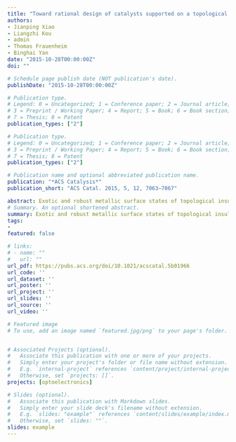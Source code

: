 ```yaml
---
title: "Toward rational design of catalysts supported on a topological insulator substrate"
authors:
- Jianping Xiao
- Liangzhi Kou
- admin
- Thomas Frauenheim
- Binghai Yan
date: "2015-10-28T00:00:00Z"
doi: ""

# Schedule page publish date (NOT publication's date).
publishDate: "2015-10-28T00:00:00Z"

# Publication type.
# Legend: 0 = Uncategorized; 1 = Conference paper; 2 = Journal article;
# 3 = Preprint / Working Paper; 4 = Report; 5 = Book; 6 = Book section;
# 7 = Thesis; 8 = Patent
publication_types: ["2"]

# Publication type.
# Legend: 0 = Uncategorized; 1 = Conference paper; 2 = Journal article;
# 3 = Preprint / Working Paper; 4 = Report; 5 = Book; 6 = Book section;
# 7 = Thesis; 8 = Patent
publication_types: ["2"]

# Publication name and optional abbreviated publication name.
publication: "*ACS Catalysis*"
publication_short: "ACS Catal. 2015, 5, 12, 7063–7067"

abstract: Exotic and robust metallic surface states of topological insulators (TIs) have been expected to provide a promising platform for novel surface chemistry and catalysis. However, it is still not fully known how TIs affect the activity of catalysts. In this work, we study the effects of topological surface states (TSSs) on the activity of transition metal clusters (Au, Ag, Cu, Pt, and Pd), which are supported on a TI Bi2Se3 substrate. It was found the adsorption energy of oxygen on the supported catalysts can be always enhanced due to the TSSs. However, it does not necessarily mean an increase of the activity in catalytic oxidation reaction. Rather, the enhanced adsorption behavior in the presence of TSSs exhibits dual effects, determined by the intrinsic reactivity of these catalysts with oxygen. For the Au case, the activity of catalytic oxidation can be improved because the TSSs can enhance the dissociation rate of dioxygen. In contrast, a negative effect is found for the Pt and Pd clusters since the TSSs will suppress the desorption process of reaction products. We also found that the effect of TSSs on the activity of hydrogen evolution reaction (HER) is quite similar (i.e., the metals with original weak reactivity can gain a positive effect from TSSs). The present work can pave a way for more rational design and selection of catalysts when using TIs as substrates.
# Summary. An optional shortened abstract.
summary: Exotic and robust metallic surface states of topological insulators (TIs) have been expected to provide a promising platform for novel surface chemistry and catalysis. However, it is still not fully known how TIs affect the activity of catalysts. In this work, we study the effects of topological surface states (TSSs) on the activity of transition metal clusters (Au, Ag, Cu, Pt, and Pd), which are supported on a TI Bi2Se3 substrate. It was found the adsorption energy of oxygen on the supported catalysts can be always enhanced due to the TSSs. However, it does not necessarily mean an increase of the activity in catalytic oxidation reaction. Rather, the enhanced adsorption behavior in the presence of TSSs exhibits dual effects, determined by the intrinsic reactivity of these catalysts with oxygen. For the Au case, the activity of catalytic oxidation can be improved because the TSSs can enhance the dissociation rate of dioxygen. In contrast, a negative effect is found for the Pt and Pd clusters since the TSSs will suppress the desorption process of reaction products. We also found that the effect of TSSs on the activity of hydrogen evolution reaction (HER) is quite similar (i.e., the metals with original weak reactivity can gain a positive effect from TSSs). The present work can pave a way for more rational design and selection of catalysts when using TIs as substrates.
tags:
-
featured: false

# links:
# - name: ""
#   url: ""
url_pdf: https://pubs.acs.org/doi/10.1021/acscatal.5b01966
url_code: ''
url_dataset: ''
url_poster: ''
url_project: ''
url_slides: ''
url_source: ''
url_video: ''

# Featured image
# To use, add an image named `featured.jpg/png` to your page's folder. 


# Associated Projects (optional).
#   Associate this publication with one or more of your projects.
#   Simply enter your project's folder or file name without extension.
#   E.g. `internal-project` references `content/project/internal-project/index.md`.
#   Otherwise, set `projects: []`.
projects: [optoelectronics]

# Slides (optional).
#   Associate this publication with Markdown slides.
#   Simply enter your slide deck's filename without extension.
#   E.g. `slides: "example"` references `content/slides/example/index.md`.
#   Otherwise, set `slides: ""`.
slides: example
---
```



